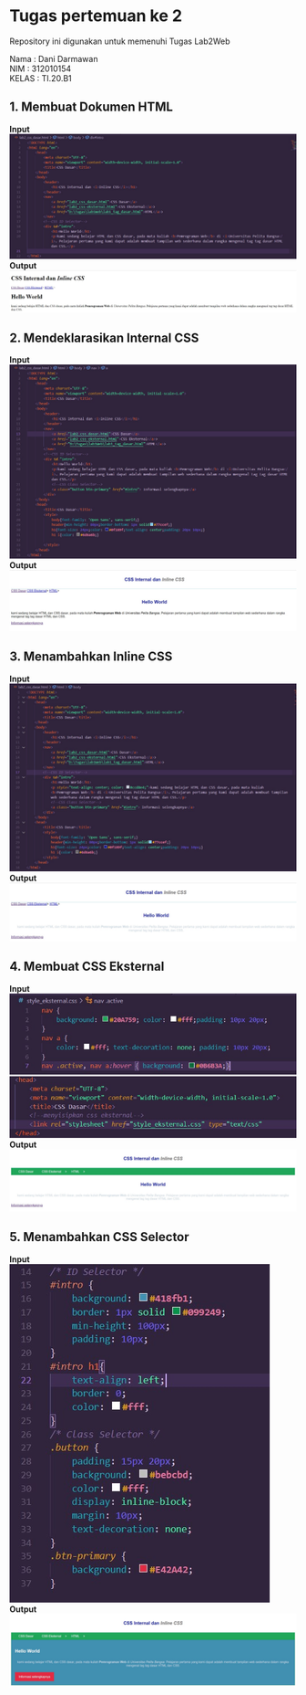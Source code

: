 # Tugas pertemuan ke 2
Repository ini digunakan untuk memenuhi Tugas Lab2Web

Nama    : Dani Darmawan<br>
NIM     : 312010154<br>
KELAS   : TI.20.B1 <br>
## 1. Membuat Dokumen HTML
**Input**<br>
![input1](foto\soal1.0.jpg)<br>
**Output**<br>
![output1](foto\soal1.1.jpg)<br>
## 2. Mendeklarasikan Internal CSS
**Input**<br>
![input2](foto\soal2.0.jpg)<br>
**Output**<br>
![output2](foto\soal2.1.jpg)<br>
## 3. Menambahkan Inline CSS
**Input**<br>
![input3](foto\soal3.0.jpg)<br>
**Output**<br>
![output3](foto\soal3.1.jpg)<br>
## 4. Membuat CSS Eksternal
**Input**<br>
![input4](foto\soal4.0.jpg)<br>
![input4.1](foto\soal4.1.jpg)<br>
**Output**<br>
![output4](\foto\soal4.2.jpg)<br>
## 5. Menambahkan CSS Selector
**Input**<br>
![input5](foto\soal5.0.jpg)<br>
**Output**<br>
![output5](foto\soal5.1.jpg)<br>
